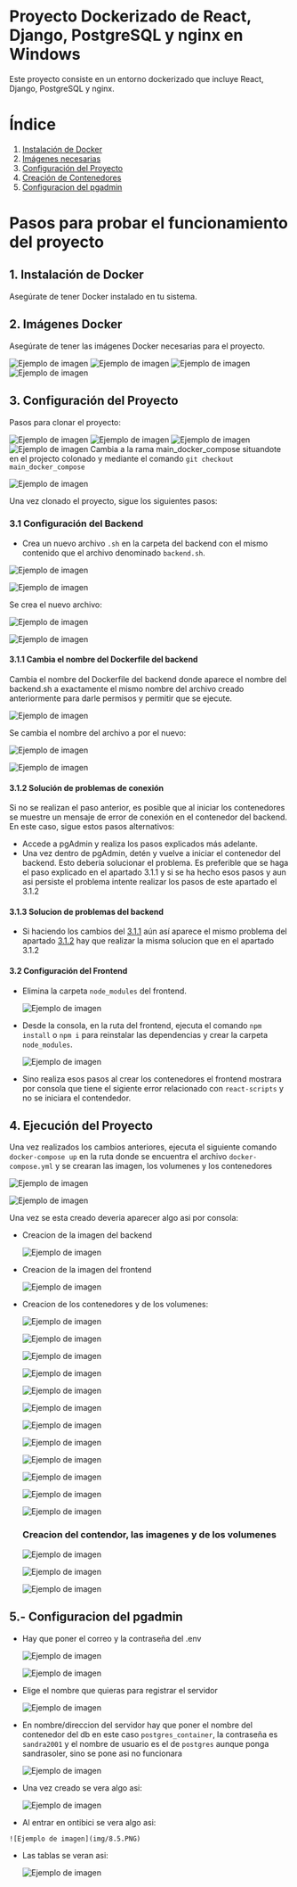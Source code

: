 # Proyecto Dockerizado de React, Django, PostgreSQL y nginx en Windows

Este proyecto consiste en un entorno dockerizado que incluye React, Django, PostgreSQL y nginx.

# Índice

1. [Instalación de Docker](#1-Instalación-de-Docker)
2. [Imágenes necesarias](#2-Imágenes-Docker)
3. [Configuración del Proyecto](#3-Configuración-del-Proyecto)
4. [Creación de Contenedores](#4-Ejecución-del-Proyecto)
5. [Configuracion del pgadmin](#5-Configuracion-del-pgadmin)


# Pasos para probar el funcionamiento del proyecto

## 1. Instalación de Docker

Asegúrate de tener Docker instalado en tu sistema.

## 2. Imágenes Docker

Asegúrate de tener las imágenes Docker necesarias para el proyecto.

![Ejemplo de imagen](img/0.PNG)
![Ejemplo de imagen](img/0.1.PNG)
![Ejemplo de imagen](img/0.2.PNG)
![Ejemplo de imagen](img/0.3.PNG)
## 3. Configuración del Proyecto
Pasos para clonar el proyecto:

![Ejemplo de imagen](img/1.PNG)
![Ejemplo de imagen](img/2.PNG)
![Ejemplo de imagen](img/3.PNG)
![Ejemplo de imagen](img/3.1.PNG)
Cambia a la rama main_docker_compose situandote en el projecto colonado y mediante el comando `git checkout main_docker_compose`

![Ejemplo de imagen](img/3.2.PNG)

Una vez clonado el proyecto, sigue los siguientes pasos:

### 3.1 Configuración del Backend

- Crea un nuevo archivo `.sh` en la carpeta del backend con el mismo contenido que el archivo denominado `backend.sh`.

![Ejemplo de imagen](img/4.PNG)

![Ejemplo de imagen](img/4.1.PNG)

Se crea el nuevo archivo:

![Ejemplo de imagen](img/4.2.PNG)

![Ejemplo de imagen](img/4.3.PNG)
  
  #### 3.1.1 Cambia el nombre del Dockerfile del backend

  Cambia el nombre del Dockerfile del backend donde aparece el nombre del backend.sh a exactamente el mismo nombre del archivo creado anteriormente para darle permisos y permitir que se ejecute.

![Ejemplo de imagen](img/4.4.PNG)

Se cambia el nombre del archivo a por el nuevo:

![Ejemplo de imagen](img/4.5.PNG)

![Ejemplo de imagen](img/4.6.PNG)

  #### 3.1.2 Solución de problemas de conexión

  Si no se realizan el paso anterior, es posible que al iniciar los contenedores se muestre un mensaje de error de conexión en el contenedor del backend. En este caso, sigue estos pasos alternativos:
  
  - Accede a pgAdmin y realiza los pasos explicados más adelante.
  - Una vez dentro de pgAdmin, detén y vuelve a iniciar el contenedor del backend. Esto debería solucionar el problema. Es preferible que se haga el paso explicado en el apartado 3.1.1 y si se ha hecho esos pasos y aun asi persiste el problema intente realizar los pasos de este apartado el 3.1.2

   #### 3.1.3 Solucion de problemas del backend
   - Si haciendo los cambios del [3.1.1](#311-cambia-el-nombre-del-dockerfile-del-backend) aún así aparece el mismo problema del apartado [3.1.2](#312-Solución-de-problemas-de-conexión) hay que realizar la misma solucion que en el apartado 3.1.2
  

#### 3.2 Configuración del Frontend

- Elimina la carpeta `node_modules` del frontend.
  
  ![Ejemplo de imagen](img/5.PNG)
  
- Desde la consola, en la ruta del frontend, ejecuta el comando `npm install` o `npm i` para reinstalar las dependencias y crear la carpeta `node_modules`.
  
  ![Ejemplo de imagen](img/5.2.PNG)
  
- Sino realiza esos pasos al crear los contenedores el frontend mostrara por consola que tiene el sigiente error relacionado con `react-scripts` y no se iniciara el contendedor.

## 4. Ejecución del Proyecto

Una vez realizados los cambios anteriores, ejecuta el siguiente comando `docker-compose up` en la ruta donde se encuentra el archivo `docker-compose.yml` y se crearan las imagen, los volumenes y los contenedores

![Ejemplo de imagen](img/6.PNG)

![Ejemplo de imagen](img/6.1.PNG)

Una vez se esta creado deveria aparecer algo asi por consola:
  - Creacion de la imagen del backend
    
      ![Ejemplo de imagen](img/6.2.PNG)

  - Creacion de la imagen del frontend

    ![Ejemplo de imagen](img/6.3.PNG)

  - Creacion de los contenedores y de los volumenes:

    ![Ejemplo de imagen](img/6.4.PNG)

    ![Ejemplo de imagen](img/6.5.PNG)

    ![Ejemplo de imagen](img/6.6.PNG)

    ![Ejemplo de imagen](img/6.7.PNG)

    ![Ejemplo de imagen](img/6.8.PNG)

    ![Ejemplo de imagen](img/6.9.PNG)

    ![Ejemplo de imagen](img/6.10.PNG)

    ![Ejemplo de imagen](img/6.11.PNG)

    ![Ejemplo de imagen](img/6.12.PNG)
    
    ![Ejemplo de imagen](img/6.13.PNG)

    ![Ejemplo de imagen](img/6.14.PNG)

    ![Ejemplo de imagen](img/6.15.PNG)

    ### Creacion del contendor, las imagenes y de los volumenes

      ![Ejemplo de imagen](img/7.PNG)

      ![Ejemplo de imagen](img/7.1.PNG)

      ![Ejemplo de imagen](img/7.2.PNG)

## 5.- Configuracion del pgadmin

  -  Hay que poner el correo y la contraseña del .env 
    
      ![Ejemplo de imagen](img/8.PNG)

      ![Ejemplo de imagen](img/8.1.PNG)

  -  Elige el nombre que quieras para registrar el servidor

      ![Ejemplo de imagen](img/8.2.PNG)
    
  -  En nombre/direccion del servidor hay que poner el nombre del contenedor del db en este caso `postgres_container`, la contraseña es `sandra2001` y el nombre de usuario es el de `postgres` aunque ponga sandrasoler, sino se pone asi no funcionara

      ![Ejemplo de imagen](img/8.3.PNG)

  - Una vez creado se vera algo asi:

    ![Ejemplo de imagen](img/8.4.PNG)

  -  Al entrar en ontibici se vera algo asi:

    ![Ejemplo de imagen](img/8.5.PNG)

  - Las tablas se veran asi:

    ![Ejemplo de imagen](img/8.6.PNG)
    
    
    
